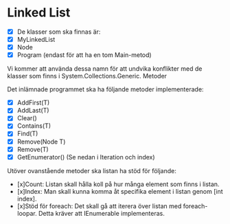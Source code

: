 # Linked List

- [x] De klasser som ska finnas är:
- [x] MyLinkedList<T>
- [x] Node<T>
- [x] Program (endast för att ha en tom Main-metod)
  
Vi kommer att använda dessa namn för att undvika konflikter med de klasser som finns i System.Collections.Generic. 
Metoder

Det inlämnade programmet ska ha följande metoder implementerade:

- [x] AddFirst(T)
- [x] AddLast(T)
- [x] Clear()
- [x] Contains(T)
- [x] Find(T)
- [x] Remove(Node T)
- [x] Remove(T)
- [x] GetEnumerator() (Se nedan i Iteration och index)

Utöver ovanstående metoder ska listan ha stöd för följande:

- [x]Count: Listan skall hålla koll på hur många element som finns i listan.
- [x]Index: Man skall kunna komma åt specifika element i listan genom [int index]. 
- [x]Stöd för foreach: Det skall gå att iterera över listan med foreach-loopar. Detta kräver att IEnumerable implementeras.
